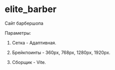 # elite_barber

Сайт барбершопа

Параметры:

1) Сетка - Адаптивная.

2) Брейкпоинты - 360px, 768px, 1280px, 1920px.

3) Сборщик - Vite.
